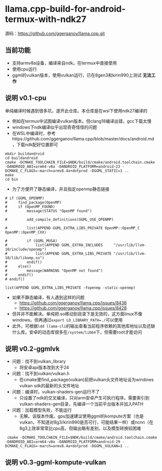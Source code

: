 # llama.cpp-build-for-android-termux-with-ndk27
源码：https://github.com/ggerganov/llama.cpp.git

## 当前功能
- 支持armv8a设备，编译来自ndk。在termux中直接使用
- 使用cpu运行
- ggml的vulkan版本，使用vulkan运行，已在8gen3和kirin990上测试 **无法工作**



## 说明 v0.1-cpu

单纯编译时候遇到很多坑，遂开此仓库。本仓库是在wsl下使用ndk27编译的

- 例如在termux中试图编译vulkan版本。但clang18编译出错，gcc下载太慢
- windows下ndk编译似乎出现奇奇怪怪的问题
- 在WSL中编译时，参考https://github.com/ggerganov/llama.cpp/blob/master/docs/android.md ，下载ndk配好位置即可
```
mkdir buildandroid
cd buildandroid
cmake -DCMAKE_TOOLCHAIN_FILE=$NDK/build/cmake/android.toolchain.cmake -DANDROID_ABI=arm64-v8a -DANDROID_PLATFORM=android-23 -DCMAKE_C_FLAGS=-march=armv8.4a+dotprod -DGGML_STATIC=1 ..
make
cd bin
```
- 为了方便开了静态编译，并且指定openmp静态链接
```
# if (GGML_OPENMP)
#     find_package(OpenMP)
#     if (OpenMP_FOUND)
#         message(STATUS "OpenMP found")

#         add_compile_definitions(GGML_USE_OPENMP)

#         list(APPEND GGML_EXTRA_LIBS_PRIVATE OpenMP::OpenMP_C OpenMP::OpenMP_CXX)

#         if (GGML_MUSA)
#             list(APPEND GGML_EXTRA_INCLUDES     "/usr/lib/llvm-10/include/openmp")
#             list(APPEND GGML_EXTRA_LIBS_PRIVATE "/usr/lib/llvm-10/lib/libomp.so")
#         endif()
#     else()
#         message(WARNING "OpenMP not found")
#     endif()
# endif()

list(APPEND GGML_EXTRA_LIBS_PRIVATE -fopenmp -static-openmp)
```
- 如果不静态编译，有人遇到这样的问题
  - https://github.com/ggerganov/llama.cpp/issues/8436
  - https://github.com/ggerganov/llama.cpp/issues/8428
- 但并非不能解决。单纯把.so移动到目录下是无效的，这方面linux不像windows。但再通过```export LD_LIBRARY_PATH=./```可以使用
- 此外，可根据```ldd llama-cli```的输出查看当前程序依赖的其他库地址以及还缺什么库。安卓的动态库很多在```/system/lib64```下，但需要root才能访问

## 说明 v0.2-ggmlvk
- 问题：找不到vulkan_library
  - 将安卓api版本改到大于24
- 问题：找不到vulkan/vulkan.h
  - 在cmake里find_package(vulkan)前把vulkan头文件地址设为windows vulkan sdk的最新的头文件地址
- 问题：编译时，vulkan-shaders-gen运行不了
  - 只设置了ndk的交叉编译，只对arm安卓产生可执行程序。需要索引到vulkan-shaders-gen目录，先编译一个当前平台版本并加入PATH
- 问题：加载模型失败，不能运行
  - 无解。该版本作废。gpu加速建议使用ggml的kompute方案（也是vulkan，不知道对8g3/kirin990是否可行，可能结果一样）或ncnn（在8g3上效率常常比cpu高，但输出略有差别，以及模型转换较困难
```
 cmake -DCMAKE_TOOLCHAIN_FILE=$NDK/build/cmake/android.toolchain.cmake -DANDROID_ABI=arm64-v8a -DANDROID_PLATFORM=android-29 -DCMAKE_C_FLAGS=-march=armv8.4a+dotprod -DGGML_VULKAN=1 ..
```
 
## 说明 v0.3-ggml-kompute-vulkan













